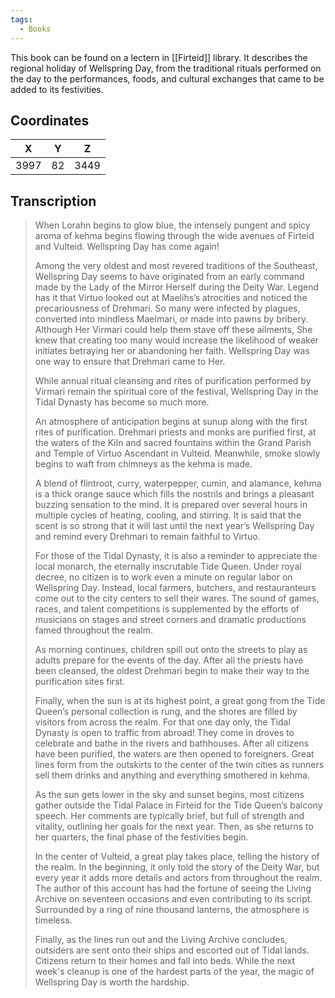 ```yaml
---
tags:
  - Books
---
```


This book can be found on a lectern in [[Firteid]] library. It describes the regional holiday of Wellspring Day, from the traditional rituals performed on the day to the performances, foods, and cultural exchanges that came to be added to its festivities.

## Coordinates
| **X** | **Y** | **Z** |
| :---: | :---: | :---: |
| 3997  |  82   | 3449  |

## Transcription
> When Lorahn begins to glow blue, the intensely pungent and spicy aroma of kehma begins flowing through the wide avenues of Firteid and Vulteid. Wellspring Day has come again!
>
> Among the very oldest and most revered traditions of the Southeast, Wellspring Day seems to have originated from an early command made by the Lady of the Mirror Herself during the Deity War. Legend has it that Virtuo looked out at Maelihs’s atrocities and noticed the precariousness of Drehmari. So many were infected by plagues, converted into mindless Maelmari, or made into pawns by bribery. Although Her Virmari could help them stave off these ailments, She knew that creating too many would increase the likelihood of weaker initiates betraying her or abandoning her faith. Wellspring Day was one way to ensure that Drehmari came to Her.
>
> While annual ritual cleansing and rites of purification performed by Virmari remain the spiritual core of the festival, Wellspring Day in the Tidal Dynasty has become so much more.
>
> An atmosphere of anticipation begins at sunup along with the first rites of purification. Drehmari priests and monks are purified first, at the waters of the Kiln and sacred fountains within the Grand Parish and Temple of Virtuo Ascendant in Vulteid. Meanwhile, smoke slowly begins to waft from chimneys as the kehma is made.
>
> A blend of flintroot, curry, waterpepper, cumin, and alamance, kehma is a thick orange sauce which fills the nostrils and brings a pleasant buzzing sensation to the mind. It is prepared over several hours in multiple cycles of heating, cooling, and stirring. It is said that the scent is so strong that it will last until the next year’s Wellspring Day and remind every Drehmari to remain faithful to Virtuo.
>
> For those of the Tidal Dynasty, it is also a reminder to appreciate the local monarch, the eternally inscrutable Tide Queen. Under royal decree, no citizen is to work even a minute on regular labor on Wellspring Day. Instead, local farmers, butchers, and restauranteurs come out to the city centers to sell their wares. The sound of games, races, and talent competitions is supplemented by the efforts of musicians on stages and street corners and dramatic productions famed throughout the realm.
>
> As morning continues, children spill out onto the streets to play as adults prepare for the events of the day. After all the priests have been cleansed, the oldest Drehmari begin to make their
way to the purification sites first.
>
> Finally, when the sun is at its highest point, a great gong from the Tide Queen’s personal collection is rung, and the shores are filled by visitors from across the realm. For that one day only, the Tidal Dynasty is open to traffic from abroad! They come in droves to celebrate and bathe in the rivers and bathhouses. After all citizens have been purified, the waters are then opened to foreigners. Great lines form from the outskirts to the center of the twin cities as runners sell them drinks and anything and everything smothered in kehma.
>
> As the sun gets lower in the sky and sunset begins, most citizens gather outside the Tidal Palace in Firteid for the Tide Queen’s balcony speech. Her comments are typically brief, but full of strength and vitality, outlining her goals for the next year. Then, as she returns to her quarters, the final phase of the festivities begin.
>
> In the center of Vulteid, a great play takes place, telling the history of the realm. In the beginning, it only told the story of the Deity War, but every year it adds more details and actors from throughout the realm. The author of this account has had the fortune of seeing the Living Archive on seventeen occasions and even contributing to its script. Surrounded by a ring of nine thousand lanterns, the atmosphere is timeless.
>
> Finally, as the lines run out and the Living Archive concludes, outsiders are sent onto their ships and escorted out of Tidal lands. Citizens return to their homes and fall into beds. While the next week's cleanup is one of the hardest parts of the year, the magic of Wellspring Day is worth the hardship.


